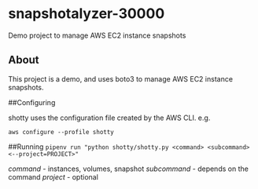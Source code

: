 # snapshotalyzer-30000
Demo project to manage AWS EC2 instance snapshots


## About
This project is a demo, and uses boto3 to manage AWS EC2 instance snapshots.

##Configuring

shotty uses the configuration file created by the AWS CLI. e.g.

`aws configure --profile shotty`

##Running
`pipenv run "python shotty/shotty.py <command> <subcommand>
<--project=PROJECT>"`

*command* - instances, volumes, snapshot
*subcommand* - depends on the command
*project* - optional
